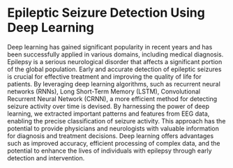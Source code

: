 # Epileptic Seizure Detection Using Deep Learning

Deep learning has gained significant popularity in recent years and has been successfully applied in various domains, including medical diagnosis. Epilepsy is a serious neurological disorder that affects a significant portion of the global population. Early and accurate detection of epileptic seizures is crucial for effective treatment and improving the quality of life for patients. By leveraging deep learning algorithms, such as recurrent neural networks (RNNs), Long Short-Term Memory (LSTM), Convolutional Recurrent Neural Network (CRNN), a more efficient method for detecting seizure activity over time is devised. By harnessing the power of deep learning, we extracted important patterns and features from EEG data, enabling the precise classification of seizure activity. This approach has the potential to provide physicians and neurologists with valuable information for diagnosis and treatment decisions. Deep learning offers advantages such as improved accuracy, efficient processing of complex data, and the potential to enhance the lives of individuals with epilepsy through early detection and intervention.
